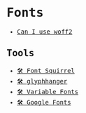 <samp>

# Fonts

- [Can I use woff2](https://caniuse.com/woff2)

## Tools

- [🛠 Font Squirrel](https://www.fontsquirrel.com/tools/webfont-generator)
- [🛠 glyphhanger](https://github.com/zachleat/glyphhanger)
- [🛠 Variable Fonts](https://v-fonts.com)
- [🛠 Google Fonts](https://fonts.google.com)

</samp>
